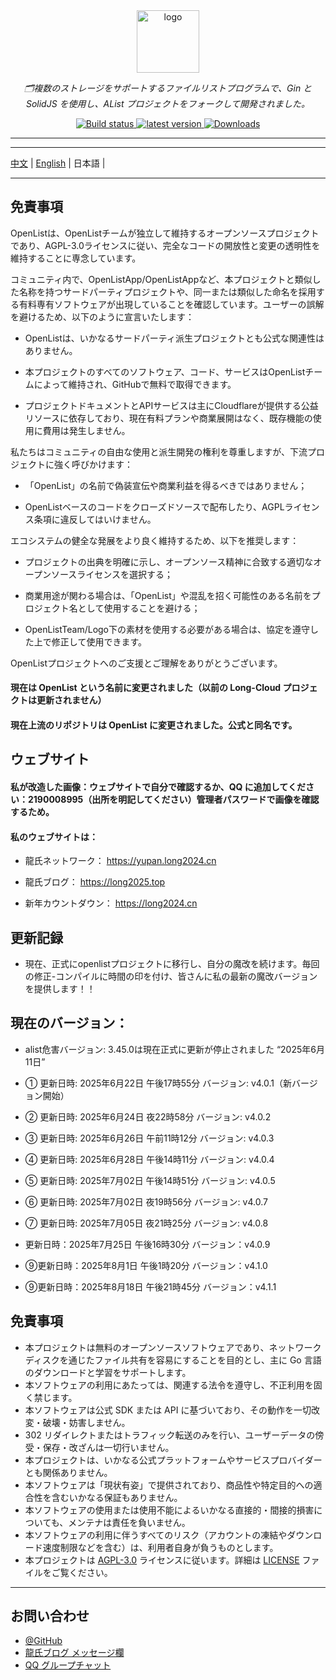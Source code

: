 <div align="center">
  <img width="100px" alt="logo" src="https://long2024.cn/image/logo-Y.png"/></a>
  <p><em>🗂複数のストレージをサポートするファイルリストプログラムで、Gin と SolidJS を使用し、AList プロジェクトをフォークして開発されました。</em></p>
<div>
  <a href="https://github.com/lyy2005a3/OpenList/actions?query=workflow%3ABuild">
    <img src="https://img.shields.io/github/actions/workflow/status/lyy2005a3/OpenList/build.yml?branch=main" alt="Build status" />
  </a>
  <a href="https://github.com/lyy2005a3/OpenList/releases">
    <img src="https://img.shields.io/github/release/lyy2005a3/OpenList" alt="latest version" />
  </a>
  <a href="https://github.com/lyy2005a3/OpenList/releases">
    <img src="https://img.shields.io/github/downloads/lyy2005a3/OpenList/total?color=%239F7AEA&logo=github" alt="Downloads" />
  </a>
</div>
</div>

---
---

  [中文](./README.md) | [English](./README_en.md) | 日本語 |

---

## 免責事項

OpenListは、OpenListチームが独立して維持するオープンソースプロジェクトであり、AGPL-3.0ライセンスに従い、完全なコードの開放性と変更の透明性を維持することに専念しています。

コミュニティ内で、OpenListApp/OpenListAppなど、本プロジェクトと類似した名称を持つサードパーティプロジェクトや、同一または類似した命名を採用する有料専有ソフトウェアが出現していることを確認しています。ユーザーの誤解を避けるため、以下のように宣言いたします：

- OpenListは、いかなるサードパーティ派生プロジェクトとも公式な関連性はありません。

- 本プロジェクトのすべてのソフトウェア、コード、サービスはOpenListチームによって維持され、GitHubで無料で取得できます。

- プロジェクトドキュメントとAPIサービスは主にCloudflareが提供する公益リソースに依存しており、現在有料プランや商業展開はなく、既存機能の使用に費用は発生しません。

私たちはコミュニティの自由な使用と派生開発の権利を尊重しますが、下流プロジェクトに強く呼びかけます：

- 「OpenList」の名前で偽装宣伝や商業利益を得るべきではありません；

- OpenListベースのコードをクローズドソースで配布したり、AGPLライセンス条項に違反してはいけません。

エコシステムの健全な発展をより良く維持するため、以下を推奨します：

- プロジェクトの出典を明確に示し、オープンソース精神に合致する適切なオープンソースライセンスを選択する；

- 商業用途が関わる場合は、「OpenList」や混乱を招く可能性のある名前をプロジェクト名として使用することを避ける；

- OpenListTeam/Logo下の素材を使用する必要がある場合は、協定を遵守した上で修正して使用できます。

OpenListプロジェクトへのご支援とご理解をありがとうございます。

#### 現在は OpenList という名前に変更されました（以前の Long-Cloud プロジェクトは更新されません）

#### 現在上流のリポジトリは OpenList に変更されました。公式と同名です。

## ウェブサイト

#### 私が改造した画像：ウェブサイトで自分で確認するか、QQ に追加してください：2190008995（出所を明記してください）管理者パスワードで画像を確認するため。

#### 私のウェブサイトは：

- 龍氏ネットワーク： https://yupan.long2024.cn

- 龍氏ブログ： https://long2025.top

- 新年カウントダウン： https://long2024.cn

## 更新記録

- 現在、正式にopenlistプロジェクトに移行し、自分の魔改を続けます。毎回の修正-コンパイルに時間の印を付け、皆さんに私の最新の魔改バージョンを提供します！！

## 現在のバージョン：

- alist危害バージョン: 3.45.0は現在正式に更新が停止されました “2025年6月11日”

- ① 更新日時: 2025年6月22日 午後17時55分 バージョン: v4.0.1（新バージョン開始）

- ② 更新日時: 2025年6月24日 夜22時58分 バージョン: v4.0.2

- ③ 更新日時: 2025年6月26日 午前11時12分 バージョン: v4.0.3

- ④ 更新日時: 2025年6月28日 午後14時11分 バージョン: v4.0.4

- ⑤ 更新日時: 2025年7月02日 午後14時51分 バージョン: v4.0.5

- ⑥ 更新日時: 2025年7月02日 夜19時56分 バージョン: v4.0.7

- ⑦ 更新日時: 2025年7月05日 夜21時25分 バージョン: v4.0.8

- 更新日時：2025年7月25日 午後16時30分 バージョン：v4.0.9

- ⑨更新日時：2025年8月1日 午後1時20分 バージョン：v4.1.0

- ⑨更新日時：2025年8月18日 午後21時45分 バージョン：v4.1.1


## 免責事項

- 本プロジェクトは無料のオープンソースソフトウェアであり、ネットワークディスクを通じたファイル共有を容易にすることを目的とし、主に Go 言語のダウンロードと学習をサポートします。
- 本ソフトウェアの利用にあたっては、関連する法令を遵守し、不正利用を固く禁じます。
- 本ソフトウェアは公式 SDK または API に基づいており、その動作を一切改変・破壊・妨害しません。
- 302 リダイレクトまたはトラフィック転送のみを行い、ユーザーデータの傍受・保存・改ざんは一切行いません。
- 本プロジェクトは、いかなる公式プラットフォームやサービスプロバイダーとも関係ありません。
- 本ソフトウェアは「現状有姿」で提供されており、商品性や特定目的への適合性を含むいかなる保証もありません。
- 本ソフトウェアの使用または使用不能によるいかなる直接的・間接的損害についても、メンテナは責任を負いません。
- 本ソフトウェアの利用に伴うすべてのリスク（アカウントの凍結やダウンロード速度制限などを含む）は、利用者自身が負うものとします。
- 本プロジェクトは [AGPL-3.0](https://www.gnu.org/licenses/agpl-3.0.txt) ライセンスに従います。詳細は [LICENSE](./LICENSE) ファイルをご覧ください。

---

## お問い合わせ

- [@GitHub](https://github.com/OpenListTeam) 
- [龍氏ブログ メッセージ欄](https://long2025.top/wall/all) 
- [QQ グループチャット](https://qm.qq.com/cgi-bin/qm/qr?k=eDAMuOM5uMg0PYze1hvGYaqvaa9fnVmv&jump_from=webapi&authKey=gmts3WflN2PFR5gsb+6YFsqFLTFfLt99duLtv3y4iIPC2dxbMhvSIOPxWt/IFjAq)